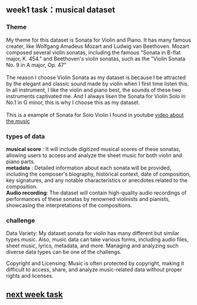 ## week1 task：musical dataset
### Theme
   My theme for this dataset is Sonata for Violin and Piano. It has many famous creater, like Wolfgang Amadeus Mozart and Ludwig van Beethoven. Mozart composed several violin sonatas, including the famous "Sonata in B-flat major, K. 454." and Beethoven's violin sonatas, such as the "Violin Sonata No. 9 in A major, Op. 47"
   <br>
   <br>
   The reason I choose Violin Sonata as my dataset is because I be attracted by the elegant and classic sound made by violin when I first time listen this. In all instrument, I like the violin and piano best, the sounds of these two instruments captivated me. And I always lisen the Sonata for Violin Solo in No.1 in G minor, this is why I choose this as my dataset. <br>
<br> 
   This is a example of Sonata for Solo Violin I found in youtube [video about the music](https://youtu.be/PZoaEmxrsZQ?si=Lp2wSccpogeob-Rt)
### types of data
<b>musical score</b> : It will include digitized musical scores of these sonatas, allowing users to access and analyze the sheet music for both violin and piano parts. <br>
<b>metadata</b> : Detailed information about each sonata will be provided, including the composer's biography, historical context, date of composition, key signatures, and any notable characteristics or anecdotes related to the composition.<br>
<b>Audio recording</b>:  The dataset will contain high-quality audio recordings of performances of these sonatas by renowned violinists and pianists, showcasing the interpretations of the compositions.



### challenge
Data Variety: My dataset sonata for violin has many different but similar types music. Also, music data can take various forms, including audio files, sheet music, lyrics, metadata, and more. Managing and analyzing such diverse data types can be one of the challengs.


Copyright and Licensing: Music is often protected by copyright, making it difficult to access, share, and analyze music-related data without proper rights and licenses.

## <b> [next week task](week2.md) </b>



